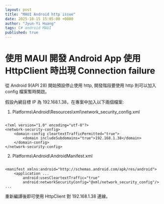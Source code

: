 ```yaml
---
layout: post
title: "MAUI Android http issue"
date: 2025-10-15 15:05:00 +0800
author: "Jyun-Yi Huang"
tags: C# android MAUI
published: true
---
```


# 使用 MAUI 開發 Android App 使用 HttpClient 時出現 Connection failure

從 Android 9(API 28) 開始預設停止使用 http,
開發階段要使用 http 則可以加入 config 檔案暫時開啟。

假設內網目標 IP 為 192.168.1.38，在專案中加入以下兩個檔案:

1. Platforms\Android\Resources\xml\network\_security\_config.xml

```

<?xml version="1.0" encoding="utf-8"?>
<network-security-config>
	<domain-config cleartextTrafficPermitted="true">
		<domain includeSubdomains="true">192.168.1.38</domain>
	</domain-config>
</network-security-config>

```

2. Platforms\Android\AndroidManifest.xml

```

<manifest xmlns:android="http://schemas.android.com/apk/res/android">
	<application ...
		android:usesCleartextTraffic="true"
		android:networkSecurityConfig="@xml/network_security_config"/>
...

```

重新編譯後即可使用 HttpClient 對 192.168.1.38 連線。
